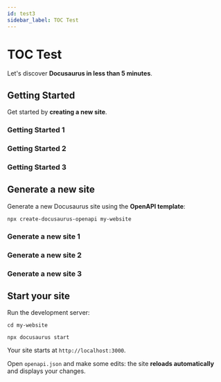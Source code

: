```yaml
---
id: test3
sidebar_label: TOC Test
---
```


# TOC Test

Let's discover **Docusaurus in less than 5 minutes**.

## Getting Started

Get started by **creating a new site**.

### Getting Started 1

### Getting Started 2

### Getting Started 3

## Generate a new site

Generate a new Docusaurus site using the **OpenAPI template**:

```shell
npx create-docusaurus-openapi my-website
```

### Generate a new site 1

### Generate a new site 2

### Generate a new site 3

## Start your site

Run the development server:

```shell
cd my-website

npx docusaurus start
```

Your site starts at `http://localhost:3000`.

Open `openapi.json` and make some edits: the site **reloads automatically** and displays your changes.
